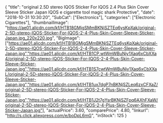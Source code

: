 {
	"title": "original 2.5D stereo IQOS Sticker For IQOS 2.4 Plus Skin Cover Sleeve Sticker Japan IQOS e cigarette tool magic shark Protective",
	"date": "2018-10-31 10:30:20",
	"SubCat": ["Electronics"],
	"categories": ["Electronic Cigarettes"],
	"thumbnailImage": "https://ae01.alicdn.com/kf/HTB18GMjgSMmBKNjSZTEq6ysKpXak/original-2-5D-stereo-IQOS-Sticker-For-IQOS-2-4-Plus-Skin-Cover-Sleeve-Sticker-Japan.jpg_220x220.jpg",
	"BigImage": ["https://ae01.alicdn.com/kf/HTB18GMjgSMmBKNjSZTEq6ysKpXak/original-2-5D-stereo-IQOS-Sticker-For-IQOS-2-4-Plus-Skin-Cover-Sleeve-Sticker-Japan.jpg","https://ae01.alicdn.com/kf/HTB1CP.wtWmWBuNjy1Xaq6xCbXXa4/original-2-5D-stereo-IQOS-Sticker-For-IQOS-2-4-Plus-Skin-Cover-Sleeve-Sticker-Japan.jpg","https://ae01.alicdn.com/kf/HTB1S7cwtWmWBuNjy1Xaq6xCbXXaL/original-2-5D-stereo-IQOS-Sticker-For-IQOS-2-4-Plus-Skin-Cover-Sleeve-Sticker-Japan.jpg","https://ae01.alicdn.com/kf/HTB1ux7dgP7nBKNjSZLeq6zxCFXaZ/original-2-5D-stereo-IQOS-Sticker-For-IQOS-2-4-Plus-Skin-Cover-Sleeve-Sticker-Japan.jpg","https://ae01.alicdn.com/kf/HTB1J2t7gYsrBKNjSZFpq6AXhFXaW/original-2-5D-stereo-IQOS-Sticker-For-IQOS-2-4-Plus-Skin-Cover-Sleeve-Sticker-Japan.jpg"],
	"actualPrice": 3.60,
	"comparePrice": 4.80,
	"linkurl": "http://s.click.aliexpress.com/e/boDpL6mG",
	"inStock": 125
}
